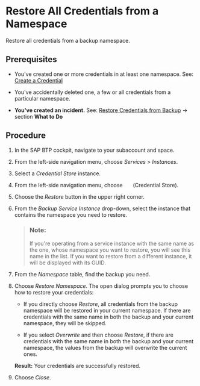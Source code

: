 <!-- loio4536ae7d526f4dbe9314beabc28c313c -->

<link rel="stylesheet" type="text/css" href="../css/sap-icons.css"/>

# Restore All Credentials from a Namespace

Restore all credentials from a backup namespace.



<a name="loio4536ae7d526f4dbe9314beabc28c313c__prereq_cs1_r5w_fzb"/>

## Prerequisites

-   You've created one or more credentials in at least one namespace. See: [Create a Credential](create-edit-and-delete-a-credential-2a5423f.md) 

-   You've accidentally deleted one, a few or all credentials from a particular namespace.

-   **You've created an incident.** See: [Restore Credentials from Backup](restore-credentials-from-backup-7d07886.md) → section **What to Do**




<a name="loio4536ae7d526f4dbe9314beabc28c313c__steps_p5z_gzd_gzb"/>

## Procedure

1.  In the SAP BTP cockpit, navigate to your subaccount and space.

2.  From the left-side navigation menu, choose *Services* \> *Instances*.

3.  Select a *Credential Store* instance.

4.  From the left-side navigation menu, choose <span style="color:#ffffff;"><span class="SAP-icons-V5"></span></span> \(Credential Store\).

5.  Choose the *Restore* button in the upper right corner.

6.  From the *Backup Service Instance* drop-down, select the instance that contains the namespace you need to restore.

    > ### Note:  
    > If you're operating from a service instance with the same name as the one, whose namespace you want to restore, you will see this name in the list. If you want to restore from a different instance, it will be displayed with its GUID.

7.  From the *Namespace* table, find the backup you need.

8.  Choose *Restore Namespace*. The open dialog prompts you to choose how to restore your credentials:

    -   If you directly choose *Restore*, all credentials from the backup namespace will be restored in your current namespace. If there are credentials with the same name in both the backup and your current namespace, they will be skipped.

    -   If you select *Overwrite* and then choose *Restore*, if there are credentials with the same name in both the backup and your current namespace, the values from the backup will overwrite the current ones.


    **Result:** Your credentials are successfully restored.

9.  Choose *Close*.


